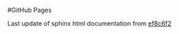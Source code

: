 #GitHub Pages

Last update of sphinx html documentation from [ef8c6f2](https://github.com/SkandanC/kfactory/tree/ef8c6f2dddc2e34825056d0ccf1b278daa44f2ba)
